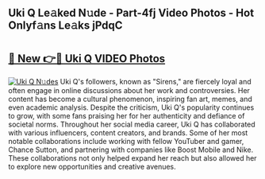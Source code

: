 ## Uki Q Le𝚊ked N𝚞de - Part-4fj Video Photos - Hot Onlyf𝚊ns Le𝚊ks jPdqC

# <h2><a href="http://ab57423.deff.icu/?id=Uki+Q">🔗 New 👉🔴 Uki Q VIDEO Photos</a></h2>

[![Uki Q N𝚞des](https://i.imgur.com/rIISA9y.gif)](http://ab57423.deff.icu/?id=Uki+Q)
Uki Q's followers, known as "Sirens," are fiercely loyal and often engage in online discussions about her work and controversies. Her content has become a cultural phenomenon, inspiring fan art, memes, and even academic analysis. Despite the criticism, Uki Q's popularity continues to grow, with some fans praising her for her authenticity and defiance of societal norms. Throughout her social media career, Uki Q has collaborated with various influencers, content creators, and brands. Some of her most notable collaborations include working with fellow YouTuber and gamer, Chance Sutton, and partnering with companies like Boost Mobile and Nike. These collaborations not only helped expand her reach but also allowed her to explore new opportunities and creative avenues.
